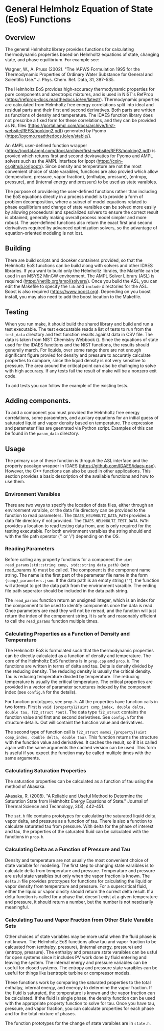 # General Helmholz Equation of State (EoS) Functions

## Overview

The general Helmholtz library provides functions for calculating thermodynamic properties 
based on Helmholtz equations of state, changing state, and phase equilibrium. For example 
see:

Wagner, W.,  A. Pruss (2002). "The IAPWS Formulation 1995 for the
    Thermodynamic Properties of Ordinary Water Substance for General and
    Scientific Use." J. Phys. Chem. Ref. Data, 31, 387-535.

The Helmholtz EoS provides high-accuracy thermodynamic properties for pure components and
azeotropic mixtures, and is used in NIST's RefProp (https://refprop-docs.readthedocs.io/en/latest/).
Thermodynamic properties are calculated from Helmholtz free energy correlations split into
ideal and residual parts and their first and second derivatives.  Both parts are written as functions 
of density and temperature.  The IDAES function library does not prescribe a fixed form for these 
correlations, and they can be provided as NL files 
(https://portal.ampl.com/docs/archive/first-website/REFS/hooking2.pdf) generated by Pyomo
(https://pyomo.readthedocs.io/en/stable/).

An AMPL user-defined function wrapper (https://portal.ampl.com/docs/archive/first-website/REFS/hooking2.pdf)
is provied which returns first and second deviravaties for Pyomo and AMPL solvers such as the AMPL 
interface for Ipopt (https://coin-or.github.io/Ipopt/). Since density and temperature are not the most
convenient choice of state varaibles, functions are also provied which allow (temperature, pressure, 
vapor fraction), (enthalpy, pressure), (entropy, pressure), and (internal energy and pressure) to be used as
state varaibles. 

The purpose of provideing the user-defined functions rather than including the EoS equations directly in a
process model is to provide a form of problem decomposition, where a subset of model equations related to
phase equilibrium and change of state varaibles can be solved more easily by allowing proceedural and 
specialized solvers to ensure the correct result is obtained, generally making overall process model 
simpler and more robust.  The user-defined functions also return the exact first and second derivatives 
required by advanced optimization solvers, so the advantage of equation-oriented modeling is not lost.

## Building

There are build scripts and doceker containers provided, so that the Helmholtz EoS functions can be build
along with solvers and other IDAES libraries. If you want to build only the Helmholtz libraies, the Makefile
can be used in an MSYS2 MinGW environment.  The AMPL Solver Library (ASL) is required 
(https://netlib.org/ampl/solvers/). Once you build the ASL, you can edit the Makefile to specify the `lib` 
and `include` directories for the ASL. Boost is also required (https://www.boost.org). Depending on you
boost install, you may also need to add the boost location to the Makefile.

## Testing

When you run make, it should build the shared library and build and run a test executable.  The test 
execuatable reads a list of tests to run from the `test_data` directory and test function results
against data in CSV file.  The data is taken from NIST Chemistry Webbook ().  Since the equations of 
state used for the IDAES functions and the NIST functions, the results should generally march.  For 
liquids, over some range there are not enough significant figure provied for density and pressure
to accuratly calculate properties to compare, since the liquid density is not very sensitive to pressure.
The area around the critical point can also be challnging to solve with high accuracy. If any tests 
fail the result of make will be a nonzero exit code. 

To add tests you can follow the example of the existing tests.

## Adding components.

To add a component you must provided the Helmholtz free energy correlations, some paraemters, and auxilary
equations for an initial guess of saturated liquid and vapor density based on temperature.  The expression 
and parameter files are geenrated via Python script.  Examples of this can be found in the `param_data`
directory.

## Usage

The primary use of these function is throguh the ASL interface and the property pacakge wrapper in IDAES
(https://github.com/IDAES/idaes-pse). However, the C++ functions can also be used in other applications.
This section provides a basic description of the available functions and how to use them.

### Environment Varaibles

There are two ways to specify the location of data files, either through an environment varaible, or
the data file directory can be provided to the function to read parameters. The `IDAES_HELMHOLTZ_DATA_PATH`
provides a data file directory if not provided. The `IDAES_HELMHOLTZ_TEST_DATA_PATH` provides a location
to read testing data from, and is only required for the testing executable. For both environment varaibles
the string should end with the file path sperator ('\' or '/') depending on the OS.

### Reading Parameters

Before calling any property functions for a component the `uint read_params(std::string comp, std::string data_path)`
(see read_params.h) must be called. The component is the component name string.  The name is the first part of the
parameter file name in the form `{comp}_parameters.json`.  If the data path is an empty string (`""`), the function
will attempt to get the data path from the environment varaible. The ending file path seperator should be included in
the data path string.

The `read_params` function return an unsigned integer, which is an index for the componnent to be used to identify
components once the data is read.  Once parameters are read they will not be reread, and the function will just
return the index of the component string.  It is safe and reasonably efficient to call the `read_params` function
multiple times.


### Calculating Properties as a Function of Density and Temperature

The Helmholtz EoS is formulated such that the thermodynamic properties can be directly calculated as a function of
density and temperature.  The core of the Helmholtz EoS functions is in `prop.cpp` and `prop.h`.  The functions are
written in terms of delta and tau. Delta is density divided by the reducing density.  The reducing density is usually the
critical density.  Tau is reducing temperature divided by temperature.  The reducing temperature is usually the critical
temperature.  The critical properties are provided in a vector of parameter scructures indexed by the component index (see
`config.h` for the details).

For function prototypes, see `prop.h`.  All the properties have function calls in two forms.  First is 
`void {property}2(uint comp_index, double delta, double tau, f22_struct *out)`.  The data type `f22_struct`
contains the function value and first and second derivatives.  See `config.h` for the structure details.
Out will containt the function value and derivatives.

The second type of function call is `f22_struct memo2_{property}(uint comp_index, double delta, double tau)`.
This function returns the structure with the function value and derivatives. It caches the result, so if it is called
again with the same arguments the cached version can be used.  This form is useful if you expect the function may be
called multiple times with the same arguments.

### Calculating Saturation Properties

The saturation properties can be calculated as a function of tau using the method of Akasaka.

 Akasaka, R. (2008). "A Reliable and Useful Method to Determine the Saturation
     State from Helmholtz Energy Equations of State." Journal of Thermal
     Science and Technology, 3(3), 442-451.

The `sat.h` file contains prototypes for calculating the saturated liquid delta, vapor delta, 
and pressure as a function of tau.  There is also a function to calculate saturated tau from
pressure.  With delta for the phase of interest and tau, the properties of the saturated fluid
can be calculated with the functions in `prop.h`.

### Calculating Delta as a Function of Pressure and Tau

Density and temperature are not usually the most convenient choice of state varaible for modeling.
The first step to changing state varaibles is to calculate delta from temperature and pressure.
Temperature and pressure are usful state varaibles but only when the vapor fraction is known.
The `delta.h` file provides prototypes for functions for calculating the liquid or vapor density 
from temperature and pressure.  For a supercritical fluid, either the liquid or vapor dinsity
should return the correct delta result.  If a delta function is called for a phase that doesn't
exist at a given temperature and pressure, it should return a number, but the number is not
nescisarily meaningful.  

### Calculating Tau and Vapor Fraction from Other State Varaible Sets

Other choices of state variables may be more usful when the fluid phase is not known. The 
Helmholtz EoS functions allow tau and vapor fraction to be calcuated from (enthalpy, pressure),
(internal energy, pressure) and (entropy, pressure).  The enthalpy and pressure state varaibles
can be usful for open systems since it includes PV work done by fluid entering and leaving the
system.  The internal energy and pressure variables can be useful for closed systems. The 
entropy and pressure state varaibles can be useful for things like isentropic turbine or 
compressor models.

These functions work by comparing the saturated properties to the total enthalpy, internal
energy, and eneropy to determine the vapor fraction.  If the fluid is saturated, the temperature
is known and the vapor fraction can be calculated. If the fluid is single phase, the density 
function can be used with the appropriate property function to solve for tau.  Once you have
tau, pressure, and vapor fraction, you can calculate properties for each phase and for the
total mixture of phases. 

The function prototypes for the change of state varaibles are in `state.h`.




